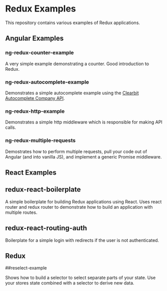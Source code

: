 # Redux Examples

This repository contains various examples of Redux applications. 

## Angular Examples

### ng-redux-counter-example

A very simple example demonstrating a counter. Good introduction to Redux.

### ng-redux-autocomplete-example 

Demonstrates a simple autocomplete example using the [Clearbit Autocomplete Company API](https://autocomplete.clearbit.com/v1/companies).

### ng-redux-http-example 

Demonstrates a simple http middleware which is responsible for making API calls.

### ng-redux-multiple-requests

Demostrates how to perform multiple requests, pull your code out of Angular (and into vanilla JS), and implement a generic Promise middleware.

## React Examples

## redux-react-boilerplate 

A simple boilerplate for building Redux applications using React. Uses react router and redux router to demonstrate how to build an application with multiple routes.

## redux-react-routing-auth

Boilerplate for a simple login with redirects if the user is not
authenticated.

## Redux

##reselect-example 

Shows how to build a selector to select separate parts of your state. Use your stores state combined with a selector to derive new data.
